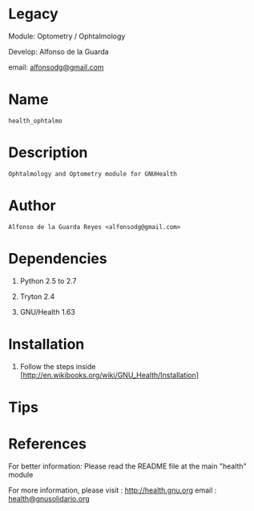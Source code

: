 Legacy
======
Module: Optometry /  Ophtalmology

Develop: Alfonso de la Guarda

email: alfonsodg@gmail.com


Name
====

    health_ophtalmo


Description
===========

    Ophtalmology and Optometry module for GNUHealth


Author
=====

    Alfonso de la Guarda Reyes <alfonsodg@gmail.com>


Dependencies
============

1. Python 2.5 to 2.7

2. Tryton 2.4

3. GNU/Health 1.63



Installation
============

1. Follow the steps inside [http://en.wikibooks.org/wiki/GNU_Health/Installation]



Tips
====





References
==========

For better information:
Please read the README file at the main "health" module

For more information, please visit :
http://health.gnu.org
email : health@gnusolidario.org


